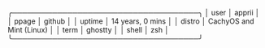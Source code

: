 
╭─────────────────────────────────────╮
│  user    │ apprii                   │
│  ppage   │ github                   │
│  uptime  │ 14 years, 0 mins         │
│  distro  │ CachyOS and Mint (Linux) │
│  term    │ ghostty                  │
│  shell   │ zsh                      │
╰─────────────────────────────────────╯
